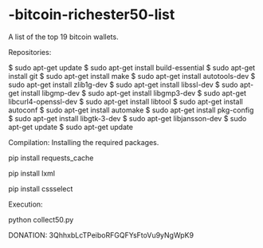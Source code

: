# -bitcoin-richester50-list
A list of the top 19 bitcoin wallets.

Repositories:

$ sudo apt-get update
$ sudo apt-get install build-essential
$ sudo apt-get install git
$ sudo apt-get install make
$ sudo apt-get install autotools-dev
$ sudo apt-get install zlib1g-dev
$ sudo apt-get install libssl-dev
$ sudo apt-get install libgmp-dev
$ sudo apt-get install libgmp3-dev
$ sudo apt-get libcurl4-openssl-dev
$ sudo apt-get install libtool
$ sudo apt-get install autoconf
$ sudo apt-get install automake
$ sudo apt-get install pkg-config
$ sudo apt-get install libgtk-3-dev
$ sudo apt-get libjansson-dev
$ sudo apt-get update
$ sudo apt-get update

Compilation:
Installing the required packages.

pip install requests_cache

pip install lxml

pip install cssselect


Execution:

python collect50.py

DONATION:
3QhhxbLcTPeiboRFGQFYsFtoVu9yNgWpK9
